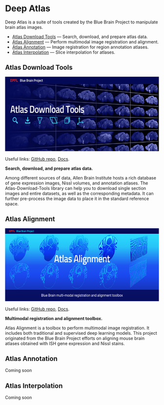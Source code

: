 # Deep Atlas

Deep Atlas is a suite of tools created by the Blue Brain Project to manipulate brain atlas images. 
- [Atlas Download Tools](#atldld) — Search, download, and prepare atlas data.
- [Atlas Alignment](#atlalign) — Perform multimodal image registration and alignment.
- [Atlas Annotation](#atlannot) — Image registration for region annotation atlases.
- [Atlas Interpolation](#atlinter) — Slice interpolation for atlases.

## <a name="atldld"></a> Atlas Download Tools

<img src="images/Atlas-Download-Tools-banner.jpg" height="244" width="610"/>

Useful links: [GitHub repo](https://github.com/BlueBrain/Atlas-Download-Tools), [Docs](https://atlas-download-tools.readthedocs.io/en/latest/).

**Search, download, and prepare atlas data.**

Among different sources of data, Allen Brain Institute hosts a rich database of gene expression images, Nissl volumes, and annotation atlases. The Atlas-Download-Tools library can help you to download single section images and entire datasets, as well as the corresponding metadata. It can further pre-process the image data to place it in the standard reference space.


## <a name="atlalign"></a> Atlas Alignment

<img src="images/Atlas_Alignment_banner.jpg" height="239" width="598"/>

Useful links: [GitHub repo](https://github.com/BlueBrain/atlas-alignment), [Docs](https://atlas-alignment.readthedocs.io/en/latest/).

**Multimodal registration and alignment toolbox.**

Atlas Alignment is a toolbox to perform multimodal image registration. It includes both traditional and supervised deep learning models. This project originated from the Blue Brain Project efforts on aligning mouse brain atlases obtained with ISH gene expression and Nissl stains.


## <a name="atlannot"></a> Atlas Annotation

Coming soon

## <a name="atlinter"></a> Atlas Interpolation

Coming soon
